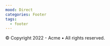 ```yaml
---
mood: Direct
categories: Footer
tags:
  - footer
---
```

© Copyright 2022 - Acme • All rights reserved.